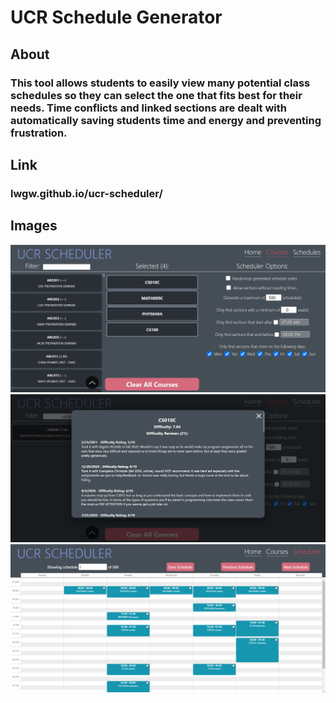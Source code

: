# UCR Schedule Generator

## About
### This tool allows students to easily view many potential class schedules so they can select the one that fits best for their needs. Time conflicts and linked sections are dealt with automatically saving students time and energy and preventing frustration.

## Link
### lwgw.github.io/ucr-scheduler/


## Images
![](images/screenshot_1.png)
![](images/screenshot_2.png)
![](images/screenshot_3.png)